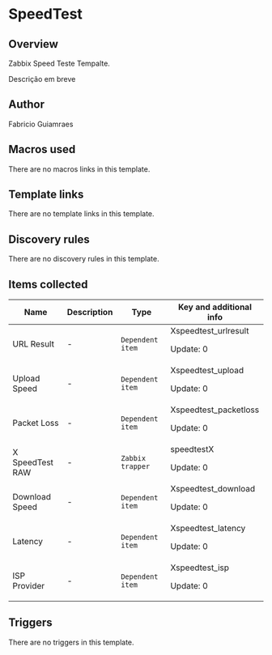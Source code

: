 # SpeedTest

## Overview

Zabbix Speed Teste Tempalte.


Descrição em breve



## Author

Fabricio Guiamraes

## Macros used

There are no macros links in this template.

## Template links

There are no template links in this template.

## Discovery rules

There are no discovery rules in this template.

## Items collected

|Name|Description|Type|Key and additional info|
|----|-----------|----|----|
|URL Result|<p>-</p>|`Dependent item`|Xspeedtest_urlresult<p>Update: 0</p>|
|Upload Speed|<p>-</p>|`Dependent item`|Xspeedtest_upload<p>Update: 0</p>|
|Packet Loss|<p>-</p>|`Dependent item`|Xspeedtest_packetloss<p>Update: 0</p>|
|X SpeedTest RAW|<p>-</p>|`Zabbix trapper`|speedtestX<p>Update: 0</p>|
|Download Speed|<p>-</p>|`Dependent item`|Xspeedtest_download<p>Update: 0</p>|
|Latency|<p>-</p>|`Dependent item`|Xspeedtest_latency<p>Update: 0</p>|
|ISP Provider|<p>-</p>|`Dependent item`|Xspeedtest_isp<p>Update: 0</p>|
## Triggers

There are no triggers in this template.

